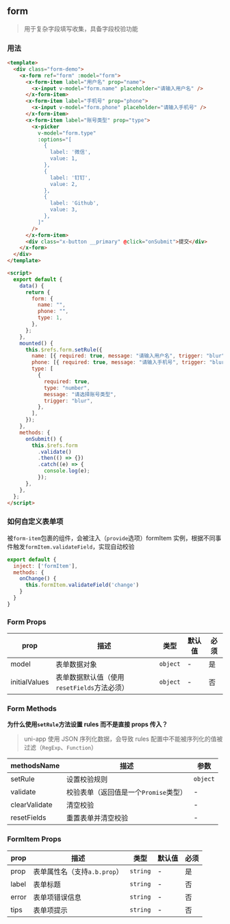 ## form

> 用于复杂字段填写收集，具备字段校验功能

### 用法

```html
<template>
  <div class="form-demo">
    <x-form ref="form" :model="form">
      <x-form-item label="用户名" prop="name">
        <x-input v-model="form.name" placeholder="请输入用户名" />
      </x-form-item>
      <x-form-item label="手机号" prop="phone">
        <x-input v-model="form.phone" placeholder="请输入手机号" />
      </x-form-item>
      <x-form-item label="账号类型" prop="type">
        <x-picker
          v-model="form.type"
          :options="[
            {
              label: '微信',
              value: 1,
            },
            {
              label: '钉钉',
              value: 2,
            },
            {
              label: 'Github',
              value: 3,
            },
          ]"
        />
      </x-form-item>
      <div class="x-button __primary" @click="onSubmit">提交</div>
    </x-form>
  </div>
</template>

<script>
  export default {
    data() {
      return {
        form: {
          name: "",
          phone: "",
          type: 1,
        },
      };
    },
    mounted() {
      this.$refs.form.setRule({
        name: [{ required: true, message: "请输入用户名", trigger: "blur" }],
        phone: [{ required: true, message: "请输入手机号", trigger: "blur" }],
        type: [
          {
            required: true,
            type: "number",
            message: "请选择账号类型",
            trigger: "blur",
          },
        ],
      });
    },
    methods: {
      onSubmit() {
        this.$refs.form
          .validate()
          .then(() => {})
          .catch((e) => {
            console.log(e);
          });
      },
    },
  };
</script>
```

### 如何自定义表单项

被`form-item`包裹的组件，会被注入（`provide`选项）formItem 实例，根据不同事件触发`formItem.validateField`，实现自动校验

```js
export default {
  inject: ['formItem'],
  methods: {
    onChange() {
      this.formItem.validateField('change')
    }
  }
}
```

### Form Props

| prop          | 描述                                        | 类型     | 默认值 | 必须 |
| ------------- | ------------------------------------------- | -------- | ------ | ---- |
| model         | 表单数据对象                                | `object` | -      | 是   |
| initialValues | 表单数据默认值（使用`resetFields`方法必须） | `object` | -      | 否   |

### Form Methods

**为什么使用`setRule`方法设置 rules 而不是直接 props 传入？**

> uni-app 使用 JSON 序列化数据，会导致 rules 配置中不能被序列化的值被过滤（`RegExp`、`Function`）

| methodsName   | 描述                                  | 参数     |
| ------------- | ------------------------------------- | -------- |
| setRule       | 设置校验规则                          | `object` |
| validate      | 校验表单（返回值是一个`Promise`类型） | -        |
| clearValidate | 清空校验                              | -        |
| resetFields   | 重置表单并清空校验                    | -        |

### FormItem Props

| prop  | 描述                         | 类型     | 默认值 | 必须 |
| ----- | ---------------------------- | -------- | ------ | ---- |
| prop  | 表单属性名（支持`a.b.prop`） | `string` | -      | 是   |
| label | 表单标题                     | `string` | -      | 否   |
| error | 表单项错误信息               | `string` | -      | 否   |
| tips  | 表单项提示                   | `string` | -      | 否   |
